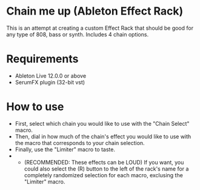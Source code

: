 # Chain me up (Ableton Effect Rack)
This is an attempt at creating a custom Effect Rack that should be good for any type of 808, bass or synth.
Includes 4 chain options.

# Requirements
- Ableton Live 12.0.0 or above
- SerumFX plugin (32-bit vst)

# How to use
- First, select which chain you would like to use with the "Chain Select" macro.
- Then, dial in how much of the chain's effect you would like to use with the macro that corresponds to your chain selection.
- Finally, use the "Limiter" macro to taste.
- - (RECOMMENDED: These effects can be LOUD)
If you want, you could also select the (R) button to the left of the rack's name for a completely randomized selection for each macro, exclusing the "Limiter" macro.
